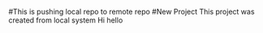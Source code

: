 #This is pushing local repo to remote repo
#New Project
This project was created from local system
Hi hello